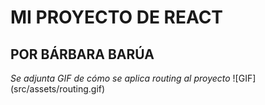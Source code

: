 # MI PROYECTO DE REACT
## POR BÁRBARA BARÚA

_Se adjunta GIF de cómo se aplica routing al proyecto_
![GIF] (src/assets/routing.gif)
